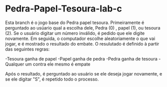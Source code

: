 # Pedra-Papel-Tesoura-lab-c
Esta branch é o jogo base do Pedra papel tesoura. Primeiramente é perguntado ao usúario qual a escolha dele, Pedra (0) , papel (1), ou tesoura (2).
Se o usuário digitar um número inválido, é pedido que ele digite novamente.
Em seguida, o computador escolhe aleatoriamente o que vai jogar, e é mostrado o resultado do embate.
O resulutado é definido à partir das seguintes regras:

-Tesoura ganha de papel
-Papel ganha de pedra
-Pedra ganha de tesoura
-Qualquer um contra ele mesmo é empate

Após o resultado, é perguntado ao usuário se ele deseja jogar novamente, e se ele digitar "S", é repetido todo o processo.



